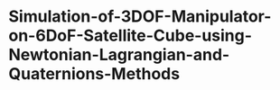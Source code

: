 # Simulation-of-3DOF-Manipulator-on-6DoF-Satellite-Cube-using-Newtonian-Lagrangian-and-Quaternions-Methods
